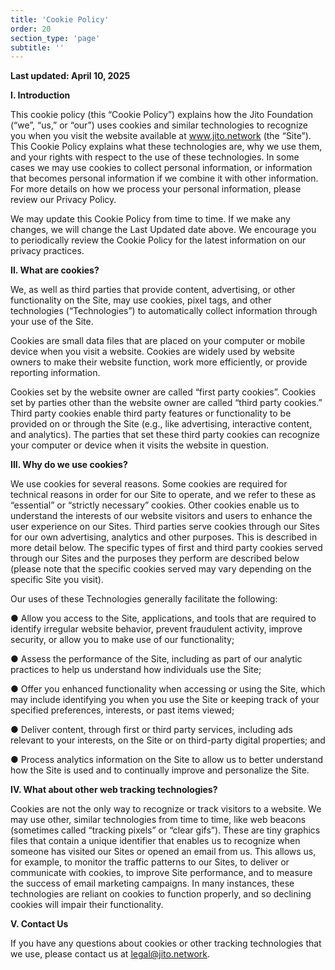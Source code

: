 ```yaml
---
title: 'Cookie Policy'
order: 20
section_type: 'page'
subtitle: ''
---
```



**Last updated: April 10, 2025**

**I.	Introduction**

This cookie policy (this “Cookie Policy”) explains how the Jito Foundation (“we”, “us,” or “our”) uses cookies and similar technologies to recognize you when you visit the website available at www.jito.network (the “Site”). This Cookie Policy explains what these technologies are, why we use them, and your rights with respect to the use of these technologies. In some cases we may use cookies to collect personal information, or information that becomes personal information if we combine it with other information. For more details on how we process your personal information, please review our Privacy Policy.

We may update this Cookie Policy from time to time. If we make any changes, we will change the Last Updated date above. We encourage you to periodically review the Cookie Policy for the latest information on our privacy practices.

**II.	What are cookies?**

We, as well as third parties that provide content, advertising, or other functionality on the Site, may use cookies, pixel tags, and other technologies (“Technologies”) to automatically collect information through your use of the Site.

Cookies are small data files that are placed on your computer or mobile device when you visit a website. Cookies are widely used by website owners to make their website function, work more efficiently, or provide reporting information.

Cookies set by the website owner are called “first party cookies”. Cookies set by parties other than the website owner are called “third party cookies.” Third party cookies enable third party features or functionality to be provided on or through the Site (e.g., like advertising, interactive content, and analytics). The parties that set these third party cookies can recognize your computer or device when it visits the website in question.

**III.	Why do we use cookies?**

We use cookies for several reasons. Some cookies are required for technical reasons in order for our Site to operate, and we refer to these as “essential” or “strictly necessary” cookies. Other cookies enable us to understand the interests of our website visitors and users to enhance the user experience on our Sites. Third parties serve cookies through our Sites for our own advertising, analytics and other purposes. This is described in more detail below. The specific types of first and third party cookies served through our Sites and the purposes they perform are described below (please note that the specific cookies served may vary depending on the specific Site you visit).

Our uses of these Technologies generally facilitate the following:

● Allow you access to the Site, applications, and tools that are required to identify irregular website behavior, prevent fraudulent activity, improve security, or allow you to make use of our functionality;

● Assess the performance of the Site, including as part of our analytic practices to help us understand how individuals use the Site;

● Offer you enhanced functionality when accessing or using the Site, which may include identifying you when you use the Site or keeping track of your specified preferences, interests, or past items viewed;

● Deliver content, through first or third party services, including ads relevant to your interests, on the Site or on third-party digital properties; and

● Process analytics information on the Site to allow us to better understand how the Site is used and to continually improve and personalize the Site.

**IV.	What about other web tracking technologies?**

Cookies are not the only way to recognize or track visitors to a website. We may use other, similar technologies from time to time, like web beacons (sometimes called “tracking pixels” or “clear gifs”). These are tiny graphics files that contain a unique identifier that enables us to recognize when someone has visited our Sites or opened an email from us. This allows us, for example, to monitor the traffic patterns to our Sites, to deliver or communicate with cookies, to improve Site performance, and to measure the success of email marketing campaigns. In many instances, these technologies are reliant on cookies to function properly, and so declining cookies will impair their functionality.

**V.	Contact Us**

If you have any questions about cookies or other tracking technologies that we use, please contact us at legal@jito.network.

